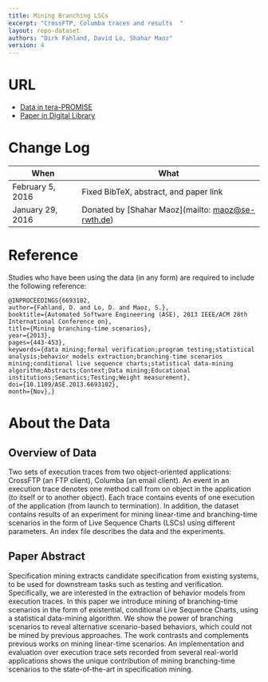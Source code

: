 ```yaml
---
title: Mining Branching LSCs
excerpt: "CrossFTP, Columba traces and results  "
layout: repo-dataset
authors: "Dirk Fahland, David Lo, Shahar Maoz"
version: 4
---
```


# URL

* [Data in tera-PROMISE](https://terapromise.csc.ncsu.edu:8443/!/#repo/view/head/search-based-se/mining)
* [Paper in Digital Library](http://ieeexplore.ieee.org/xpl/abstractAuthors.jsp?arnumber=6693102&ranges=2013_2013_Year&searchWithin=%22Authors%22:.QT.Maoz,%20S..QT.)

# Change Log

When | What
---- | ----
February 5, 2016 | Fixed BibTeX, abstract, and paper link
January 29, 2016 | Donated by [Shahar Maoz](mailto: maoz@se-rwth.de)

# Reference

Studies who have been using the data (in any form) are required to include the following reference:

```
@INPROCEEDINGS{6693102,
author={Fahland, D. and Lo, D. and Maoz, S.},
booktitle={Automated Software Engineering (ASE), 2013 IEEE/ACM 28th International Conference on},
title={Mining branching-time scenarios},
year={2013},
pages={443-453},
keywords={data mining;formal verification;program testing;statistical analysis;behavior models extraction;branching-time scenarios mining;conditional live sequence charts;statistical data-mining algorithm;Abstracts;Context;Data mining;Educational institutions;Semantics;Testing;Weight measurement},
doi={10.1109/ASE.2013.6693102},
month={Nov},}
```

# About the Data

## Overview of Data

Two sets of execution traces from two object-oriented applications: CrossFTP (an FTP client), Columba (an email client). An event in an execution trace denotes one method call from on object in the application (to itself or to another object). Each trace contains events of one execution of the application (from launch to termination).
In addition, the dataset contains results of an experiment for mining linear-time and branching-time scenarios in the form of Live Sequence Charts (LSCs) using different parameters.
An index file describes the data and the experiments.


## Paper Abstract

Specification mining extracts candidate specification from existing systems, to be used for downstream tasks such as testing and verification. Specifically, we are interested in the extraction of behavior models from execution traces. In this paper we introduce mining of branching-time scenarios in the form of existential, conditional Live Sequence Charts, using a statistical data-mining algorithm. We show the power of branching scenarios to reveal alternative scenario-based behaviors, which could not be mined by previous approaches. The work contrasts and complements previous works on mining linear-time scenarios. An implementation and evaluation over execution trace sets recorded from several real-world applications shows the unique contribution of mining branching-time scenarios to the state-of-the-art in specification mining.
